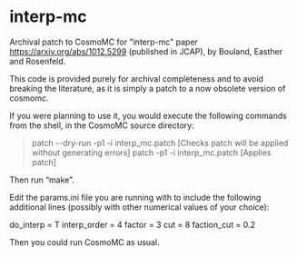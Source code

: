 # interp-mc
Archival patch to CosmoMC for "interp-mc" paper https://arxiv.org/abs/1012.5299 (published in JCAP), by Bouland, Easther and Rosenfeld.  

This code is provided purely for archival completeness and to avoid breaking the literature, as it is simply a patch to a now 
obsolete version of cosmomc.

If you were planning to use it, you would execute the following commands from the shell, in the CosmoMC source directory: 
> patch --dry-run -p1 -i interp_mc.patch [Checks patch will be applied without generating errors] 
> patch -p1 -i interp_mc.patch [Applies patch] 

Then run “make”.

Edit the params.ini file you are running with to include the following additional lines (possibly with other numerical values of your choice): 

do_interp = T 
interp_order = 4 
factor = 3 
cut = 8 
faction_cut = 0.2 

Then you could run CosmoMC as usual. 
